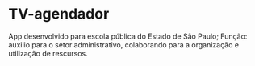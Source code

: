 # TV-agendador
App desenvolvido para escola pública do Estado de São Paulo; 
Função: auxilio para o setor administrativo, colaborando para a organização e utilização de rescursos.
